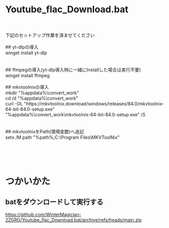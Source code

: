 # Youtube_flac_Download.bat
<br>
<br>
下記のセットアップ作業を済ませてください<br>
<br>
## yt-dlpの導入<br>
winget install yt-dlp<br>
<br>
<br>
## ffmpegの導入(yt-dlp導入時に一緒にInstallした場合は実行不要)<br>
winget install ffmpeg
<br>
<br>
## mkvtoolnixの導入<br>
mkdir "%appdata%\convert_work"<br>
cd /d "%appdata%\convert_work"<br>
curl -OL "https://mkvtoolnix.download/windows/releases/84.0/mkvtoolnix-64-bit-84.0-setup.exe"<br>
"%appdata%\convert_work\mkvtoolnix-64-bit-84.0-setup.exe" /S<br>
<br>
<br>
## mkvtoolnixをPath(環境変数)へ追記<br>
setx /M path "%path%;C:\Program Files\MKVToolNix"<br>
<br><br>
<br><br>

# つかいかた
## batをダウンロードして実行する<br>
https://github.com/WinterMagician-2ZGRG/Youtube_flac_Download.bat/archive/refs/heads/main.zip
